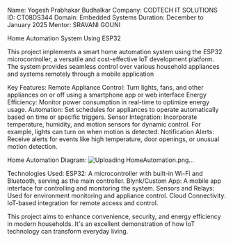 Name:    Yogesh Prabhakar Budhalkar
Company: CODTECH IT SOLUTIONS
ID:      CT08DS344
Domain:  Embedded Systems
Duration: December to January 2025
Mentor:   SRAVANI GOUNI

Home Automation System Using ESP32

This project implements a smart home automation system using the ESP32 microcontroller, a versatile and cost-effective IoT development platform. The system provides seamless control over various household appliances and systems remotely through a mobile application 

Key Features:
Remote Appliance Control: Turn lights, fans, and other appliances on or off using a smartphone app or web interface
Energy Efficiency: Monitor power consumption in real-time to optimize energy usage.
Automation: Set schedules for appliances to operate automatically based on time or specific triggers.
Sensor Integration: Incorporate temperature, humidity, and motion sensors for dynamic control. For example, lights can turn on when motion is detected.
Notification Alerts: Receive alerts for events like high temperature, door openings, or unusual motion detection.

Home Automation Diagram: ![Uploading HomeAutomation.png…]()

Technologies Used:
ESP32: A microcontroller with built-in Wi-Fi and Bluetooth, serving as the main controller.
Blynk/Custom App: A mobile app interface for controlling and monitoring the system.
Sensors and Relays: Used for environment monitoring and appliance control.
Cloud Connectivity: IoT-based integration for remote access and control.

This project aims to enhance convenience, security, and energy efficiency in modern households. It's an excellent demonstration of how IoT technology can transform everyday living.
